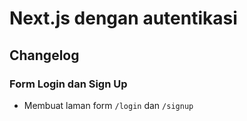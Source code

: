 # Next.js dengan autentikasi

## Changelog

### Form Login dan Sign Up

- Membuat laman form `/login` dan `/signup`
